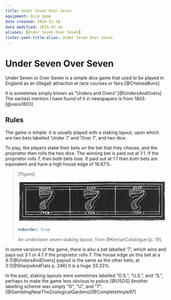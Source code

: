 ```yaml
---
title: Under Seven Over Seven
equipment: Dice game
date created: 2024-12-18
date modified: 2025-02-16
aliases: [Under Seven Over Seven]
linter-yaml-title-alias: Under Seven Over Seven
---
```

# Under Seven Over Seven
Under Seven or Over Seven is a simple dice game that used to be played in England as an (illegal) attraction at race courses or fairs.[@ChelseaBuns]

It is sometimes simply known as “Unders and Overs”.[@UndersAndOvers] The earliest mention I have found of it in newspapers is from 1803.[@usos1803]


## Rules

The game is simple: it is usually played with a staking layout, upon which are two bets labelled ‘Under 7’ and ‘Over 7’, and two dice.

To play, the players stake their bets on the bet that they choose, and the proprietor then rolls the two dice. The winning bet is paid out at 1&ratio;1. If the proprietor rolls 7, then both bets lose. If paid out at 1&ratio;1 then both bets are equivalent and have a high house edge of 16.67%.

> [!figure]
>
> ![](under_over_seven.png)
>
> ```yaml
> noborder: true
> ```
>
> An under/over seven staking layout, from @KernanCatalogue [p. 19].


In some versions of the game, there is also a bet labelled ‘7’, which wins and pays out 3&ratio;1 or 4&ratio;1 if the proprietor rolls 7. The house edge on this bet at a 4&ratio;1[@UndersAndOvers] payout is the same as the other bets; at 3&ratio;1[@SharpsAndFlats p. 246] it is a huge 33.33%.

In the past, staking layouts were sometimes labelled “O.S.”, “U.S.”, and “S.”, perhaps to make the game less obvious to police.[@USOS] Another labelling scheme was simply “O”, “U”, and “7”.[@GamblingNearTheZoologicalGardens][@CompleteHoyle97]
